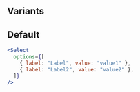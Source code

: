 ## Variants

## Default

```jsx
<Select
  options={[
    { label: "Label", value: "value1" },
    { label: "Label2", value: "value2" },
  ]}
/>
```
